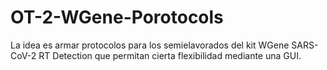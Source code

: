 # OT-2-WGene-Porotocols

La idea es armar protocolos para los semielavorados del kit WGene SARS-CoV-2 RT Detection que permitan cierta flexibilidad mediante una GUI.

